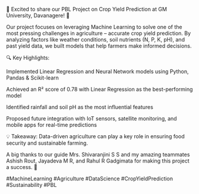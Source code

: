 🌱 Excited to share our PBL Project on Crop Yield Prediction at GM University, Davanagere! 🚀

Our project focuses on leveraging Machine Learning to solve one of the most pressing challenges in agriculture – accurate crop yield prediction. By analyzing factors like weather conditions, soil nutrients (N, P, K, pH), and past yield data, we built models that help farmers make informed decisions.

🔍 Key Highlights:

Implemented Linear Regression and Neural Network models using Python, Pandas & Scikit-learn

Achieved an R² score of 0.78 with Linear Regression as the best-performing model

Identified rainfall and soil pH as the most influential features

Proposed future integration with IoT sensors, satellite monitoring, and mobile apps for real-time predictions

💡 Takeaway: Data-driven agriculture can play a key role in ensuring food security and sustainable farming.

A big thanks to our guide Mrs. Shivaranjini S S and my amazing teammates Ashish Rout, Jayadeva M R, and Rahul R Gadgimata for making this project a success. 🙌

#MachineLearning #Agriculture #DataScience #CropYieldPrediction #Sustainability #PBL
